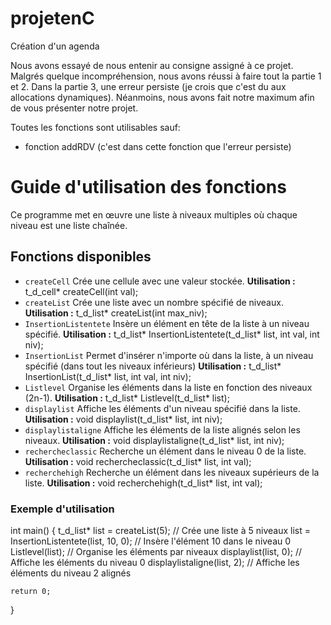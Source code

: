 # projetenC
 Création d'un agenda

Nous avons essayé de nous entenir au consigne assigné à ce projet.
Malgrés quelque incompréhension, nous avons réussi à faire tout la partie 1 et 2.
Dans la partie 3, une erreur persiste (je crois que c'est du aux allocations dynamiques).
Néanmoins, nous avons fait notre maximum afin de vous présenter notre projet.

Toutes les fonctions sont utilisables sauf:
- fonction addRDV (c'est dans cette fonction que l'erreur persiste)

# Guide d'utilisation des fonctions
Ce programme met en œuvre une liste à niveaux multiples où chaque niveau est une liste chaînée.

## Fonctions disponibles
- `createCell`
 Crée une cellule avec une valeur stockée.
 **Utilisation :**
 t_d_cell* createCell(int val);
- `createList`
 Crée une liste avec un nombre spécifié de niveaux.
 **Utilisation :**
 t_d_list* createList(int max_niv);
- `InsertionListentete`
 Insère un élément en tête de la liste à un niveau spécifié.
 **Utilisation :**
 t_d_list* InsertionListentete(t_d_list* list, int val, int niv);
- `InsertionList`
 Permet d'insérer n'importe où dans la liste, à un niveau spécifié (dans tout les niveaux inférieurs)
 **Utilisation :**
 t_d_list* InsertionList(t_d_list* list, int val, int niv);
- `Listlevel`
 Organise les éléments dans la liste en fonction des niveaux (2n-1).
 **Utilisation :**
 t_d_list* Listlevel(t_d_list* list);
- `displaylist`
 Affiche les éléments d'un niveau spécifié dans la liste.
 **Utilisation :**
 void displaylist(t_d_list* list, int niv);
- `displaylistaligne`
 Affiche les éléments de la liste alignés selon les niveaux.
 **Utilisation :**
 void displaylistaligne(t_d_list* list, int niv);
- `rechercheclassic`
 Recherche un élément dans le niveau 0 de la liste.
 **Utilisation :**
 void rechercheclassic(t_d_list* list, int val);
- `recherchehigh`
 Recherche un élément dans les niveaux supérieurs de la liste.
 **Utilisation :**
 void recherchehigh(t_d_list* list, int val);
### Exemple d'utilisation
int main() {
    t_d_list* list = createList(5); // Crée une liste à 5 niveaux
    list = InsertionListentete(list, 10, 0); // Insère l'élément 10 dans le niveau 0
    Listlevel(list); // Organise les éléments par niveaux
    displaylist(list, 0); // Affiche les éléments du niveau 0
    displaylistaligne(list, 2); // Affiche les éléments du niveau 2 alignés

    return 0;
}

